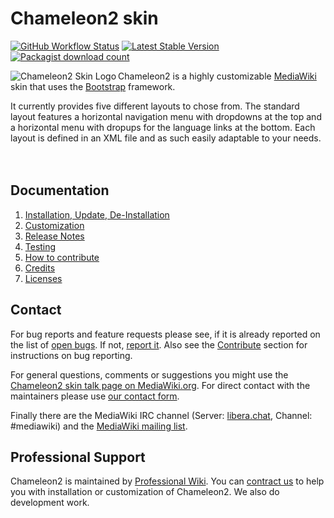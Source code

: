 # Chameleon2 skin

[![GitHub Workflow Status](https://img.shields.io/github/actions/workflow/status/ProfessionalWiki/chameleon2/ci.yml?branch=master)](https://github.com/ProfessionalWiki/chameleon2/actions?query=workflow%3ACI)
[![Latest Stable Version](https://poser.pugx.org/mediawiki/chameleon2-skin/version.png)](https://packagist.org/packages/mediawiki/chameleon2-skin)
[![Packagist download count](https://poser.pugx.org/mediawiki/chameleon2-skin/d/total.png)](https://packagist.org/packages/mediawiki/chameleon2-skin)

<img src='https://upload.wikimedia.org/wikipedia/mediawiki/thumb/3/31/Chameleon2.svg/220px-Chameleon2.svg.png' style='float:left;' align="left" title='Chameleon2 Skin Logo'>

Chameleon2 is a highly customizable [MediaWiki][mw] skin that uses the
[Bootstrap][twbs] framework.

It currently provides five different layouts to chose from. The standard layout
features a horizontal navigation menu with dropdowns at the top and a horizontal
menu with dropups for the language links at the bottom. Each layout is defined
in an XML file and as such easily adaptable to your needs.
<br/>
<br/>
<br/>

## Documentation

1. [Installation, Update, De-Installation](docs/installation.md)
2. [Customization](docs/customization.md)
3. [Release Notes](docs/release-notes.md)
4. [Testing](docs/testing.md)
5. [How to contribute](docs/contribute.md)
6. [Credits](docs/credits.md)
7. [Licenses](docs/licenses.md)

## Contact

For bug reports and feature requests please see, if it is already reported on
the list of [open bugs][open bugs]. If not, [report it][report bugs]. Also see the
[Contribute](contribute.md) section for instructions on bug reporting.

For general questions, comments or suggestions you might use the [Chameleon2 skin
talk page on MediaWiki.org][chameleon2-talk]. For direct contact with the maintainers
please use [our contact form][contact-form].

Finally there are the MediaWiki IRC channel (Server: [libera.chat][irc],
Channel: #mediawiki) and the [MediaWiki mailing list][mw-ml].

## Professional Support

Chameleon2 is maintained by [Professional Wiki](https://professional.wiki).
You can [contract us][contact-form] to help you with installation or customization of Chameleon2.
We also do development work.

[mw]: https://www.mediawiki.org
[mw-chameleon2]: https://www.mediawiki.org/wiki/Skin:Chameleon2
[mw-chameleon2-talk]: https://www.mediawiki.org/wiki/Skin_talk:Chameleon2
[composer]: https://getcomposer.org/
[twbs]: http://getbootstrap.com/
[license]: https://www.gnu.org/copyleft/gpl.html

[open bugs]: https://github.com/ProfessionalWiki/chameleon2/issues
[report bugs]: https://github.com/ProfessionalWiki/chameleon2/issues/new
[chameleon2-talk]: https://www.mediawiki.org/wiki/Skin_talk:Chameleon2
[contact-form]: https://professional.wiki/en/contact
[irc]: https://web.libera.chat/?channel=#mediawiki
[mw-ml]: https://lists.wikimedia.org/mailman/listinfo/mediawiki-l
